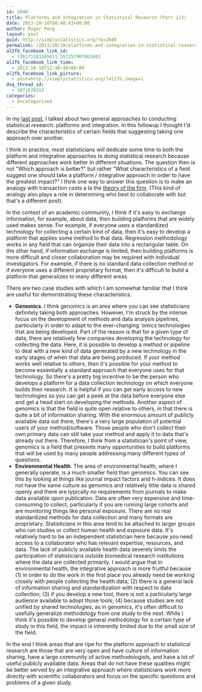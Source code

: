 ```yaml
---
id: 2040
title: Platforms and Integration in Statistical Research (Part 2/2)
date: 2013-10-18T08:40:43+00:00
author: Roger Peng
layout: post
guid: http://simplystatistics.org/?p=2040
permalink: /2013/10/18/platforms-and-integration-in-statistical-research-part-22/
al2fb_facebook_link_id:
  - 136171103105421_557257907663403
al2fb_facebook_link_time:
  - 2013-10-18T12:40:48+00:00
al2fb_facebook_link_picture:
  - post=http://simplystatistics.org/?al2fb_image=1
dsq_thread_id:
  - 1871678313
categories:
  - Uncategorized
---
```

In my [last post](http://simplystatistics.org/2013/10/15/platforms-and-integration-in-statistical-research-part-12/), I talked about two general approaches to conducting statistical research: platforms and integration. In this followup I thought I'd describe the characteristics of certain fields that suggesting taking one approach over another.

I think in practice, most statisticians will dedicate some time to both the platform and integrative approaches to doing statistical research because different approaches work better in different situations. The question then is not "Which approach is better?" but rather "What characteristics of a field suggest one should take a platform / integrative approach in order to have the greatest impact?" I think one way to answer this question is to make an analogy with transaction costs a la the [theory of the firm](http://en.wikipedia.org/wiki/Theory_of_the_firm). (This kind of analogy also plays a role in determining who best to collaborate with but that's a different post).

In the context of an academic community, I think if it's easy to exchange information, for example, about data, then building platforms that are widely used makes sense. For example, if everyone uses a standardized technology for collecting a certain kind of data, then it's easy to develop a platform that applies some method to that data. Regression methodology works in any field that can organize their data into a rectangular table. On the other hand, if information exchange is limited, then building platforms is more difficult and closer collaboration may be required with individual investigators. For example, if there is no standard data collection method or if everyone uses a different proprietary format, then it's difficult to build a platform that generalizes to many different areas.

There are two case studies with which I am somewhat familiar that I think are useful for demonstrating these characteristics.

  * **Genomics**. I think genomics is an area where you can see statisticians definitely taking both approaches. However, I'm struck by the intense focus on the development of methods and data analysis pipelines, particularly in order to adapt to the ever-changing 'omics technologies that are being developed. Part of the reason is that for a given type of data, there are relatively few companies developing the technology for collecting the data. Here, it is possible to develop a method or pipeline to deal with a new kind of data generated by a new technology in the early stages of when that data are being produced. If your method works well relative to others, then it's possible for your method to become essentially a standard approach that everyone uses for that technology. So there's a pretty big incentive to be the person who develops a platform for a data collection technology on which everyone builds their research. It is helpful if you can get early access to new technologies so you can get a peek at the data before everyone else and get a head start on developing the methods. Another aspect of genomics is that the field is quite open relative to others, in that there is quite a bit of information sharing. With the enormous amount of publicly available data out there, there's a very large population of potential users of your method/software. Those people who don't collect their own primary data can still take your method and apply it to data that's already out there. Therefore, I think from a statistician's point of view, genomics is a field that presents many opportunities to build platforms that will be used by many people addressing many different types of questions.
  * **Environmental Health**. The area of environmental health, where I generally operate, is a much smaller field than genomics. You can see this by looking at things like journal impact factors and h-indices. It does not have the same culture as genomics and relatively little data is shared openly and there are typically no requirements from journals to make data available upon publication. Data are often very expensive and time-consuming to collect, particularly if you are running large cohorts and are monitoring things like personal exposure. There are no real standardized methods for data collection and many formats are proprietary. Statisticians in this area tend to be attached to larger groups who run studies or collect human health and exposure data. It's relatively hard to be an independent statistician here because you need access to a collaborator who has relevant expertise, resources, and data. The lack of publicly available health data severely limits the participation of statisticians outside biomedical research institutions where the data are collected primarily. I would argue that in environmental health, the integrative approach is more fruitful because (1) in order to do the work in the first place you already need be working closely with people collecting the health data; (2) there is a general lack of information sharing and standardization with respect to data collection; (3) if you develop a new tool, there is not a particularly large audience available to adopt those tools; (4) because studies are not unified by shared technologies, as in genomics, it's often difficult to usefully generalize methodology from one study to the next. While I think it's possible to develop general methodology for a certain type of study in this field, the impact is inherently limited due to the small size of the field.

In the end I think areas that are ripe for the platform approach to statistical research are those that are very open and have culture of information sharing, have a large community of active methodologists, and have a lot of useful publicly available data. Areas that do not have these qualities might be better served by an integrative approach where statisticians work more directly with scientific collaborators and focus on the specific questions and problems of a given study.